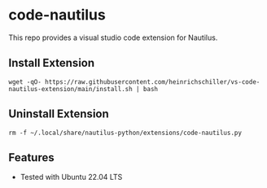 # code-nautilus

This repo provides a visual studio code extension for Nautilus.

## Install Extension

```
wget -qO- https://raw.githubusercontent.com/heinrichschiller/vs-code-nautilus-extension/main/install.sh | bash
```

## Uninstall Extension

```
rm -f ~/.local/share/nautilus-python/extensions/code-nautilus.py
```

## Features
- Tested with Ubuntu 22.04 LTS